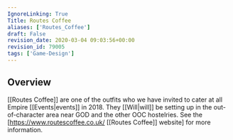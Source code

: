 ```yaml
---
IgnoreLinking: True
Title: Routes Coffee
aliases: ['Routes_Coffee']
draft: False
revision_date: 2020-03-04 09:03:56+00:00
revision_id: 79005
tags: ['Game-Design']
---
```


## Overview
[[Routes Coffee]] are one of the outfits who we have invited to cater at all Empire [[Events|events]] in 2018. They [[Will|will]] be setting up in the out-of-character area near GOD and the other OOC hostelries. See the [https://www.routescoffee.co.uk/ [[Routes Coffee]] website] for more information.